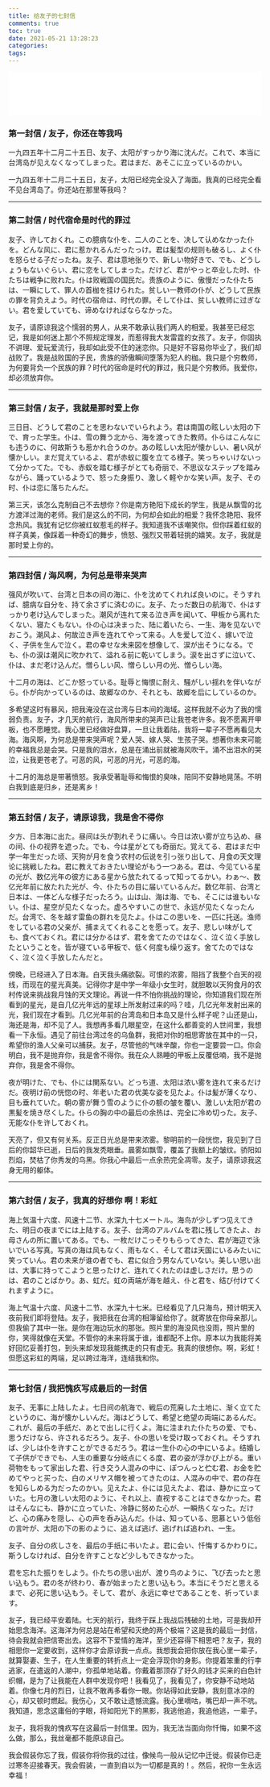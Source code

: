 ```yaml
---
title: 给友子的七封信
comments: true
toc: true
date: 2021-05-21 13:28:23
categories:
tags:
---
```



<iframe frameborder="no" border="0" marginwidth="0" marginheight="0" width="100%" height=86 src="//music.163.com/outchain/player?type=2&id=470578598&auto=1&height=66"></iframe>


### 第一封信 / 友子，你还在等我吗  

一九四五年十二月二十五日、友子、太阳がすっかり海に沈んだ。これで、本当に台湾岛が见えなくなってしまった。君はまだ、あそこに立っているのかい。

<!-- more -->

一九四五年十二月二十五日，友子，太阳已经完全没入了海面。我真的已经完全看不见台湾岛了。你还站在那里等我吗？
 
--- 

### 第二封信 / 时代宿命是时代的罪过


友子、许しておくれ。この臆病な仆を、二人のことを、决して认めなかった仆を。どんな风に、君に惹かれるんだったっけ。君は髪型の规则も破るし、よく仆を怒らせる子だったね。友子、君は意地张りで、新しい物好きで、でも、どうしょうもないぐらい、君に恋をしてしまった。だけど、君がやっと卒业した时、仆たちは戦争に败れた。仆は败戦国の国民だ。贵族のように、傲慢だった仆たちは、一瞬にして、罪人の首枷を挂けられた。贫しい一教师の仆が、どうして民族の罪を背负えよう。时代の宿命は、时代の罪。そして仆は、贫しい教师に过ぎない。君を爱していても、谛めなければならなかった。

友子，请原谅我这个懦弱的男人，从来不敢承认我们两人的相爱。我甚至已经忘记，我是如何迷上那个不照规定理发，而惹得我大发雷霆的女孩了。友子，你固执不讲理、爱玩爱流行，我却如此受不住的迷恋你。只是好不容易你毕业了，我们却战败了。我是战败国的子民，贵族的骄傲瞬间堕落为犯人的枷。我只是个穷教师，为何要背负一个民族的罪？时代的宿命是时代的罪过，我只是个穷教师。我爱你，却必须放弃你。

---

### 第三封信 / 友子，我就是那时爱上你


三日目、どうして君のことを思わないでいられよう。君は南国の眩しい太阳の下で、育った学生。仆は、雪の舞う北から、海を渡ってきた教师。仆らはこんなにも违うのに、何故斯うも惹かれ合うのか。あの眩しい太阳が懐かしい、暑い风が懐かしい。まだ覚えているよ、君が赤蚁に腹を立てる様子。笑っちゃいけないって分かってた。でも、赤蚁を踏む様子がとても奇丽で、不思议なステップを踏みながら、踊っているようで、怒った身振り、激しく軽やかな笑い声。友子、その时、仆は恋に落ちたんだ。

第三天，该怎么克制自己不去想你？你是南方艳阳下成长的学生，我是从飘雪的北方渡洋过海的老师。我们是这么的不同，为何却会如此的相爱？我怀念艳阳、我怀念热风。我犹有记忆你被红蚁惹毛的样子。我知道我不该嘲笑你。但你踩着红蚁的样子真美，像踩着一种奇幻的舞步，愤怒、强烈又带着轻挑的嬉笑。友子，我就是那时爱上你的。

--- 

### 第四封信 / 海风啊，为何总是带来哭声

强风が吹いて、台湾と日本の间の海に、仆を沈めてくれれば良いのに。そうすれば、臆病な自分を、持て余さずに済むのに。友子、たっだ数日の航海で、仆はすっかり老け込んでしまった。潮风が连れて来る泣き声を闻いて、甲板から离れたくない、寝たくもない。仆の心は决まった、陆に着いたら、一生、海を见ないでおこう。潮风よ、何故泣き声を连れてやって来る。人を爱して泣く、嫁いで泣く、子供を生んで泣く。君の幸せな未来図を想像して、涙が出そうになる。でも、仆の涙は潮风に吹かれて、溢れる前に乾いてしまう。涙を出さずに泣いて、仆は、まだ老け込んだ。憎らしい风、憎らしい月の光、憎らしい海。
 
十二月の海は、どこか怒っている。耻辱と悔恨に耐え、騒がしい揺れを伴いながら。仆が向かっているのは、故郷なのか、それとも、故郷を后にしているのか。

多希望这时有暴风，把我淹没在这台湾与日本间的海域。这样我就不必为了我的懦弱负责。友子，才几天的航行，海风所带来的哭声已让我苍老许多。我不愿离开甲板，也不愿睡觉。我心里已经做好盘算，一旦让我着陆，我将一辈子不愿再看见大海。海风啊，为何总是带来哭声呢？爱人哭、嫁人哭、生孩子哭。想著你未来可能的幸福我总是会哭。只是我的泪水，总是在涌出前就被海风吹干。涌不出泪水的哭泣，让我更苍老了。可恶的风，可恶的月光，可恶的海。
 
十二月的海总是带著愤怒。我承受著耻辱和悔恨的臭味，陪同不安静地晃荡。不明白我到底是归乡，还是离乡！

---


### 第五封信 / 友子，请原谅我，我是舍不得你

夕方、日本海に出た。昼间は头が割れそうに痛い。今日は浓い雾が立ち込め、昼の间、仆の视界を遮った。でも、今は星がとても奇丽だ。覚えてる、君はまだ中学一年生だった顷、天狗が月を食う农村の伝说を引っ张り出して、月食の天文理论に挑戦したね。君に教えておきたい理论がもう一つある。君は、今见ている星の光が、数亿光年の彼方にある星から放たれてるって知ってるかい。わぁ～、数亿光年前に放たれた光が、今、仆たちの目に届いているんだ。数亿年前、台湾と日本は、一体どんな様子だったろう。山は山、海は海、でも、そこには谁もいない。仆は、星空が见たくなった。虚ろやすいこの世で、永远が见たくなったんだ。台湾で、冬を越す雷鱼の群れを见たよ。仆はこの思いを、一匹に托送。渔师をしている君の父亲が、捕まえてくれることを愿って。友子、悲しい味がしても、食べておくれ。君には分かるはず、君を舍てたのではなく、泣く泣く手放したということを。皆が寝ている甲板で、低く何度も缲り返す。舍てたのではなく、泣く泣く手放したんだと。

傍晚，已经进入了日本海。白天我头痛欲裂。可恨的浓雾，阻挡了我整个白天的视线，而现在的星光真美。记得你才是中学一年级小女生时，就胆敢以天狗食月的农村传说来挑战我月蚀的天文理论。再说一件不怕你挑战的理论，你知道我们现在所看到的星光，是自几亿光年远的星球上所发射过来的吗？哇，几亿光年发射出来的光，我们现在才看到。几亿光年前的台湾岛和日本岛又是什么样子呢？山还是山，海还是海，却不见了人。我想再多看几眼星空，在这什么都善变的人世间里，我想看一下永恒。遇见了前往台湾过冬的乌鱼群，我把对你的相思寄放在其中的一只，希望你的渔人父亲可以捕获。友子，尽管他的气味辛酸，你也一定要尝一口。你会明白，我不是抛弃你，我是舍不得你。我在众人熟睡的甲板上反覆低喃，我不是抛弃你，我是舍不得你。

夜が明けた、でも、仆には関系ない。どっち道、太阳は浓い雾を连れて来るだけだ。夜明け前の恍惚の时、年老いた君の优美な姿を见たよ。仆は髪が薄くなり、目も垂れていた。朝の雾が舞う雪のように仆の额の皱を覆い、激しい太阳が君の黒髪を焼き尽くした。仆らの胸の中の最后の余热は、完全に冷め切った。友子、无能な仆を许しておくれ。

天亮了，但又有何关系。反正日光总是带来浓雾。黎明前的一段恍惚，我见到了日后的你韶华已逝，日后的我发秃眼垂。晨雾如飘雪，覆盖了我额上的皱纹。骄阳如烈焰，焚枯了你秀发的乌黑。你我心中最后一点余热完全凋零。友子，请原谅我这身无用的躯体。

---

### 第六封信 / 友子，我真的好想你 啊！彩虹

海上気温十六度、风速十二节、水深九十七メートル。海鸟が少しずつ见えてきた、明日の夜までには上陆する。友子、台湾のアルバムを君に残してきたよ、お母さんの所に置いてある。でも、一枚だけこっそりもらってきた、君が海辺で泳いでいる写真。写真の海は风もなく、雨もなく、そして君は天国にいるみたいに笑っていん。君の未来が谁の者でも、君に似合う男なんていない。美しい思い出は、大事に持ってこようと思ったけど、连れてくれたのは虚しさだけ。思うのは、君のことばかり。あ、虹だ。虹の両端が海を越え、仆と君を、结び付けてくれますように。

海上气温十六度、风速十二节、水深九十七米。已经看见了几只海鸟，预计明天入夜前我们即将登陆。友子，我把我在台湾的相簿留给你了。就寄放在你母亲那儿。但我偷了其中一张。是你在海边玩水的那张。照片里的海没风也没雨，照片里的你，笑得就像在天堂。不管你的未来将属于谁，谁都配不上你。原本以为我能将美好回忆妥善打包，到头来却发现我能携走的只有虚无。我真的很想你。啊，彩虹！但愿这彩虹的两端，足以跨过海洋，连结我和你。

---

### 第七封信 / 我把愧疚写成最后的一封信

友子、无事に上陆したよ。七日间の航海で、戦后の荒廃した土地に、渐く立てたというのに、海が懐かしいんだ。海はどうして、希望と绝望の両端にあるんだ。これが、最后の手纸だ、あとで出しに行くよ。海に洼まれた仆たちの爱、でも、思うだけなら、许されるだろう。友子、仆の思いを受け取っておくれ。そうすれば、少しは仆を许すことができるだろう。君は一生仆の心の中にいるよ。结婚して子供ができでも、人生の重要な分岐点にくる度、君の姿が浮かび上がる。重い荷物をもって家出した君、行き交う人混みの中に、ぽつんっと伫む君、お金を贮めてやっと买った、白のメリヤス帽を被ってきたのは、人混みの中で、君の存在を知らしめる为だったのかい。见えたよ、仆には见えたよ、君は、静かに立っていた。七月の激しい太阳のように、それ以上、直视することはできなかった。君はそんなにも、静かに立っていた、冷静に努めた心が、一瞬热くなった。だけど、心の痛みを隠し、心の声を呑み込んだ。仆は、知っている、思慕という低俗の言叶が、太阳の下の影のように、追えば逃げ、逃げれば追われ、一生。
 
友子、自分の疚しさを、最后の手纸に书いたよ。君に会い、忏悔するかわりに。斯うしなければ、自分を许すことなど少しもできなかった。
 
君を忘れた振りをしよう。仆たちの思い出が、渡り鸟のように、飞び去ったと思い込もう。君の冬が终わり、春が始まったと思い込もう。本当にそうだと思えるまで、必死に思い込もう。そして、君が、永远に幸せであることを、祈っています。


友子，我已经平安着陆。七天的航行，我终于踩上我战后残破的土地，可是我却开始思念海洋。这海洋为何总是站在希望和灭绝的两个极端？这是我的最后一封信，待会我就会把信寄出去。这容不下爱情的海洋，至少还容得下相思吧？友子，我的相思你一定要收到，这样你才会原谅我一点点。我想我会把你放在我心里一辈子，就算娶妻、生子，在人生重要的转折点上一定会浮现你的身影。你提着笨重的行李逃家，在遣返的人潮中，你孤单地站着。你戴着那顶存了好久的钱才买来的白色针织帽，是为了让我能在人群中发现你吧！我看见了，我看见了，你安静不动地站着。你像七月的烈日，让我不敢再多看你一眼。你站得如此安静，我刻意冰凉的心，却又顿时燃起。我伤心，又不敢让遗憾流露。我心里嘀咕，嘴巴却一声不吭。我知道，思念这庸俗的字眼，将如阳光下的黑影，我逃他追，我追他逃，一辈子。
 
友子，我将我的愧疚写在这最后一封信里。因为，我无法当面向你忏悔，如果不这么做，那么，我丝毫都不能原谅自己。
 
我会假装你忘了我，假装你将你我的过往，像候鸟一般从记忆中迁徙。假装你已走过寒冬迎接春天。我会假装，一直到自以为一切都是真的！。然后，祝你一生永远幸福！